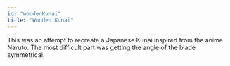 ```yaml
---
id: "woodenKunai"
title: "Wooden Kunai"
---
```


This was an attempt to recreate a Japanese Kunai inspired from the anime Naruto.
The most difficult part was getting the angle of the blade symmetrical.
